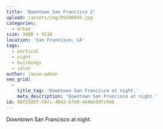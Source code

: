 ```yaml
---
title: 'Downtown San Francisco 2'
upload: /assets/img/DSC00945.jpg
categories:
  - Urban
size: 3080 × 4518
location: 'San Francisco, CA'
tags:
  - vertical
  - night
  - buildings
  - salon
author: jason-admin
seo_grid:
  -
    title_tag: 'Downtown San Francisco at night.'
    meta_description: 'Downtown San Francisco at night.'
id: 88f5583f-f0fc-4842-b7e0-4646e39fc9d6
---
```

Downtown San Francisco at night.